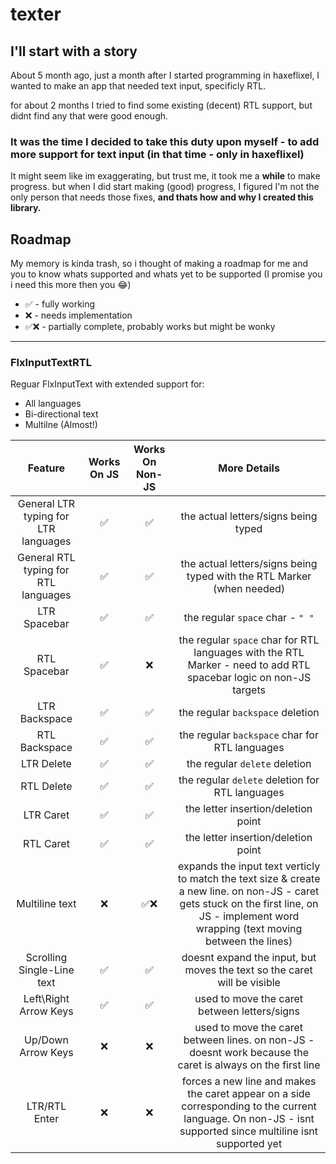 # texter



## I'll start with a story

About 5 month ago, just a month after I started programming in haxeflixel, I wanted to make an app that needed text input, specificly RTL.

for about 2 months I tried to find some existing (decent) RTL support, but didnt find any that were good enough.

### It was the time I decided to take this duty upon myself - to add more support for text input (in that time - only in haxeflixel)

It might seem like im exaggerating, but trust me, it took me a **while** to make progress. but when I did start making (good) progress,
I figured I'm not the only person that needs those fixes, **and thats how and why I created this library.**



## Roadmap

My memory is kinda trash, so i thought of making a roadmap for me and you to know whats supported and whats yet to be 
supported (I promise you i need this more then you 😂)

 - ✅ - fully working
 - ❌ - needs implementation
 - ✅❌ - partially complete, probably works but might be wonky
---

### **FlxInputTextRTL**

Reguar FlxInputText with extended support for:
 - All languages
 - Bi-directional text
 - Multilne (Almost!)

| Feature | Works On JS | Works On Non-JS |More Details |
|  :---:  |     :---:   |       :---:     |    :---:    |
| General LTR typing for LTR languages | ✅ | ✅ | the actual letters/signs being typed |
| General RTL typing for RTL languages | ✅ | ✅ | the actual letters/signs being typed with the RTL Marker (when needed) |
| LTR Spacebar  | ✅ | ✅ | the regular `space` char - `" "` |
| RTL Spacebar  | ✅ | ❌ | the regular `space` char for RTL languages with the RTL Marker - need to add RTL spacebar logic on non-JS targets |
| LTR Backspace | ✅ | ✅ | the regular `backspace` deletion |
| RTL Backspace | ✅ | ✅ | the regular `backspace` char for RTL languages |
| LTR Delete    | ✅ | ✅ | the regular `delete` deletion |
| RTL Delete    | ✅ | ✅ | the regular `delete` deletion for RTL languages |
| LTR Caret     | ✅ | ✅ | the letter insertion/deletion point |
| RTL Caret     | ✅ | ✅ | the letter insertion/deletion point|
| Multiline text | ❌ | ✅❌ | expands the input text verticly to match the text size & create a  new line. on non-JS - caret gets stuck on the first line, on JS - implement word wrapping (text moving between the lines) |
| Scrolling Single-Line text | ✅ | ✅ | doesnt expand the input, but moves the text so the caret will be visible |
| Left\Right Arrow Keys | ✅ | ✅ | used to move the caret between letters/signs |
| Up/Down Arrow Keys | ❌ | ❌ | used to move the caret between lines. on non-JS - doesnt work because the caret is always on the first line |
| LTR/RTL Enter | ❌ | ❌ | forces a new line and makes the caret appear on a side corresponding to the current language. On non-JS - isnt supported since multiline isnt supported yet|



